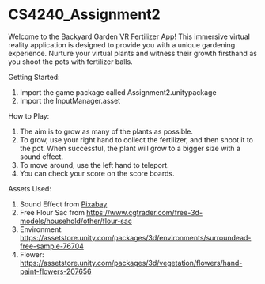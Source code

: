 # CS4240_Assignment2

Welcome to the Backyard Garden VR Fertilizer App! This immersive virtual reality application is designed to provide you with a unique gardening experience. Nurture your virtual plants and witness their growth firsthand as you shoot the pots with fertilizer balls.

Getting Started:

1. Import the game package called Assignment2.unitypackage
2. Import the InputManager.asset

How to Play:
1. The aim is to grow as many of the plants as possible.
2. To grow, use your right hand to collect the fertilizer, and then shoot it to the pot. When successful, the plant will grow to a bigger size with a sound effect.
3. To move around, use the left hand to teleport.
4. You can check your score on the score boards.

Assets Used:
1. Sound Effect from <a href="https://pixabay.com/sound-effects/?utm_source=link-attribution&utm_medium=referral&utm_campaign=music&utm_content=6086">Pixabay</a>
2. Free Flour Sac from https://www.cgtrader.com/free-3d-models/household/other/flour-sac
3. Environment: https://assetstore.unity.com/packages/3d/environments/surroundead-free-sample-76704
4. Flower: https://assetstore.unity.com/packages/3d/vegetation/flowers/hand-paint-flowers-207656
